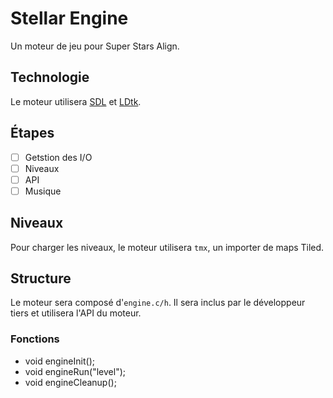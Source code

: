 
# Stellar Engine

Un moteur de jeu pour Super Stars Align.

## Technologie

Le moteur utilisera [SDL](https://libsdl.com) et [LDtk](https://ldtk.io).

## Étapes

- [ ] Getstion des I/O
- [ ] Niveaux
- [ ] API
- [ ] Musique

## Niveaux

Pour charger les niveaux, le moteur utilisera `tmx`, un importer de maps Tiled.

## Structure

Le moteur sera composé d'`engine.c/h`.
Il sera inclus par le développeur tiers et utilisera l'API du moteur.

### Fonctions

- void engineInit();
- void engineRun("level");
- void engineCleanup();
